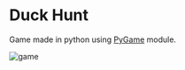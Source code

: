 # Duck Hunt

Game made in python using [PyGame](https://pypi.org/project/pygame/) module.

![game](https://i.imgur.com/fOlZaM3.png?1)
